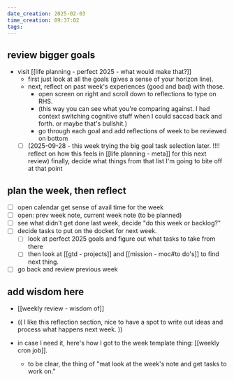 ```yaml
---
date_creation: 2025-02-03
time_creation: 09:37:02
tags:
---
```

## review bigger goals
- visit [[life planning - perfect 2025 - what would make that?]]
	- first just look at all the goals (gives a sense of your horizon line).
	- next, reflect on past week's experiences (good and bad) with those.
		- open screen on right and scroll down to reflections to type on RHS. 
		- (this way you can see what you're comparing against. I had context switching cognitive stuff when I could saccad back and forth. or maybe that's bullshit.)
		- go through each goal and add reflections of week to be reviewed on bottom
	- [ ] (2025-09-28 - this week trying the big goal task selection later. !!!! reflect on how this feels in [[life planning - meta]] for this next review) finally, decide what things from that list I'm going to bite off at that point

## plan the week, then reflect
- [ ] open calendar get sense of avail time for the week
- [ ] open: prev week note, current week note (to be planned)
- [ ] see what didn't get done last week, decide "do this week or backlog?"
- [ ] decide tasks to put on the docket for next week. 
	- [ ] look at perfect 2025 goals and figure out what tasks to take from there
	- [ ] then look at [[gtd - projects]] and [[mission - moc#to do's]] to find next thing.
- [ ] go back and review previous week

## add wisdom here
- [[weekly review - wisdom of]]

- (( I like this reflection section, nice to have a spot to write out ideas and process what happens next week. ))
- in case I need it, here's how I got to the week template thing: [[weekly cron job]].
	- to be clear, the thing of "mat look at the week's note and get tasks to work on."

